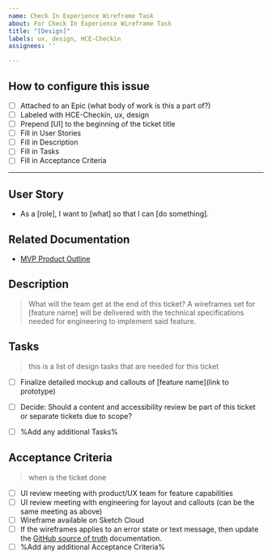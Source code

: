 ```yaml
---
name: Check In Experience Wireframe Task
about: For Check In Experience Wireframe Task
title: "[Design]"
labels: ux, design, HCE-Checkin
assignees: ''

---
```


## How to configure this issue

- [ ] Attached to an Epic (what body of work is this a part of?)
- [ ] Labeled with HCE-Checkin, ux, design
- [ ] Prepend [UI] to the beginning of the ticket title
- [ ] Fill in User Stories
- [ ] Fill in Description
- [ ] Fill in Tasks
- [ ] Fill in Acceptance Criteria
---

## User Story
- As a [role], I want to [what] so that I can [do something].

## Related Documentation
- [MVP Product Outline](https://github.com/department-of-veterans-affairs/va.gov-team/blob/master/products/health-care/checkin/product/product-outline.md)

## Description
> What will the team get at the end of this ticket?
A wireframes set for [feature name] will be delivered with the technical specifications needed for engineering to implement said feature.

## Tasks
> this is a list of design tasks that are needed for this ticket
- [ ] Finalize detailed mockup and callouts of [feature name](link to prototype)
- [ ] Decide: Should a content and accessibility review be part of this ticket or separate tickets due to scope?
- [ ] %Add any additional Tasks%


## Acceptance Criteria
> when is the ticket done
- [ ] UI review meeting with product/UX team for feature capabilities
- [ ] UI review meeting with engineering for layout and callouts (can be the same meeting as above)
- [ ] Wireframe available on Sketch Cloud
- [ ] If the wireframes applies to an error state or text message, then update the [GitHub source of truth](https://github.com/department-of-veterans-affairs/va.gov-team/blob/master/products/health-care/checkin/design/text-and-error-messages.md) documentation.
- [ ] %Add any additional Acceptance Criteria%
